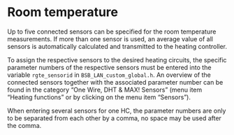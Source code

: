 # Room temperature

Up to five connected sensors can be specified for the room temperature measurements. If more than one sensor is used, an average value of all sensors is automatically calculated and transmitted to the heating controller.  

To assign the respective sensors to the desired heating circuits, the specific parameter numbers of the respective sensors must be entered into the variable `rgte_sensorid` in `BSB_LAN_custom_global.h`. An overview of the connected sensors together with the associated parameter number can be found in the category “One Wire, DHT & MAX! Sensors” (menu item “Heating functions” or by clicking on the menu item “Sensors”).  

When entering several sensors for one HC, the parameter numbers are only to be separated from each other by a comma, no space may be used after the comma.